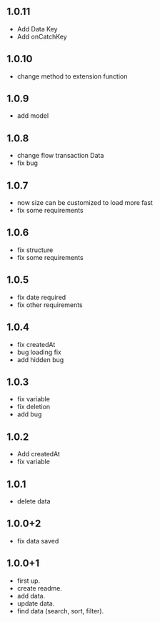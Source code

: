 ## 1.0.11
* Add Data Key
* Add onCatchKey

## 1.0.10
* change method to extension function

## 1.0.9
* add model

## 1.0.8
* change flow transaction Data
* fix bug

## 1.0.7
* now size can be customized to load more fast
* fix some requirements

## 1.0.6
* fix structure
* fix some requirements

## 1.0.5
* fix date required
* fix other requirements

## 1.0.4
* fix createdAt
* bug loading fix
* add hidden bug

## 1.0.3
* fix variable
* fix deletion
* add bug

## 1.0.2
* Add createdAt
* fix variable

## 1.0.1
* delete data

## 1.0.0+2
* fix data saved

## 1.0.0+1
* first up.
* create readme.
* add data.
* update data.
* find data (search, sort, filter).